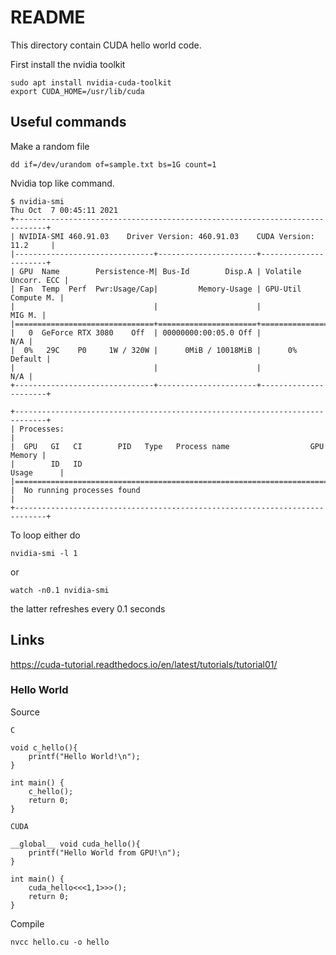 # README

This directory contain CUDA hello world code.

First install the nvidia toolkit

    sudo apt install nvidia-cuda-toolkit
    export CUDA_HOME=/usr/lib/cuda

## Useful commands

Make a random file
```
dd if=/dev/urandom of=sample.txt bs=1G count=1
```

Nvidia top like command.
```
$ nvidia-smi
Thu Oct  7 00:45:11 2021
+-----------------------------------------------------------------------------+
| NVIDIA-SMI 460.91.03    Driver Version: 460.91.03    CUDA Version: 11.2     |
|-------------------------------+----------------------+----------------------+
| GPU  Name        Persistence-M| Bus-Id        Disp.A | Volatile Uncorr. ECC |
| Fan  Temp  Perf  Pwr:Usage/Cap|         Memory-Usage | GPU-Util  Compute M. |
|                               |                      |               MIG M. |
|===============================+======================+======================|
|   0  GeForce RTX 3080    Off  | 00000000:00:05.0 Off |                  N/A |
|  0%   29C    P0     1W / 320W |      0MiB / 10018MiB |      0%      Default |
|                               |                      |                  N/A |
+-------------------------------+----------------------+----------------------+

+-----------------------------------------------------------------------------+
| Processes:                                                                  |
|  GPU   GI   CI        PID   Type   Process name                  GPU Memory |
|        ID   ID                                                   Usage      |
|=============================================================================|
|  No running processes found                                                 |
+-----------------------------------------------------------------------------+
```

To loop either do

    nvidia-smi -l 1

or

    watch -n0.1 nvidia-smi

the latter refreshes every 0.1 seconds

## Links

<https://cuda-tutorial.readthedocs.io/en/latest/tutorials/tutorial01/>

### Hello World

Source

```
C

void c_hello(){
    printf("Hello World!\n");
}

int main() {
    c_hello();
    return 0;
}

CUDA

__global__ void cuda_hello(){
    printf("Hello World from GPU!\n");
}

int main() {
    cuda_hello<<<1,1>>>(); 
    return 0;
}
```

Compile

```
nvcc hello.cu -o hello
```
